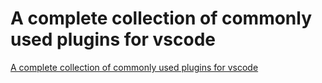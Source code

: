 # A complete collection of commonly used plugins for vscode
[A complete collection of commonly used plugins for vscode](https://aiwithcloud.com/2022/09/19/a_complete_collection_of_commonly_used_plugins_for_vscode/)